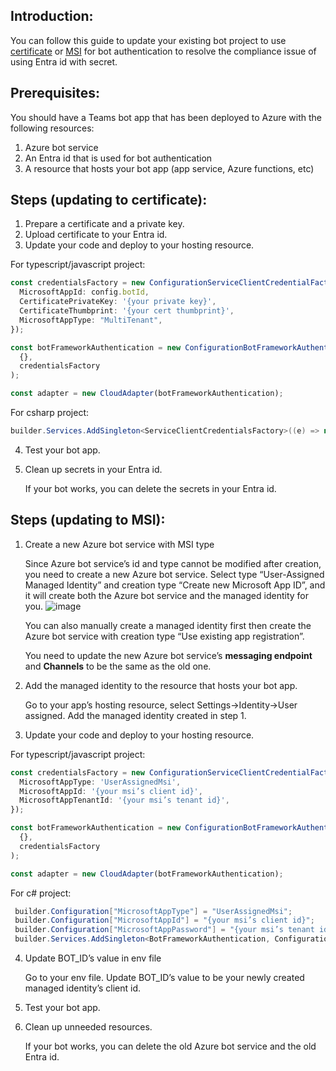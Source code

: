 ## Introduction:
You can follow this guide to update your existing bot project to use [certificate](#steps-updating-to-certificate) or [MSI](#steps-updating-to-msi) for bot authentication to resolve the compliance issue of using Entra id with secret.

## Prerequisites:

You should have a Teams bot app that has been deployed to Azure with the following resources:
1.	Azure bot service
2.	An Entra id that is used for bot authentication
3.	A resource that hosts your bot app (app service, Azure functions, etc)


## Steps (updating to certificate):
1. Prepare a certificate and a private key.
2. Upload certificate to your Entra id.
3. Update your code and deploy to your hosting resource.

For typescript/javascript project:
```ts
const credentialsFactory = new ConfigurationServiceClientCredentialFactory({
  MicrosoftAppId: config.botId,
  CertificatePrivateKey: '{your private key}',
  CertificateThumbprint: '{your cert thumbprint}',
  MicrosoftAppType: "MultiTenant",
});

const botFrameworkAuthentication = new ConfigurationBotFrameworkAuthentication(
  {},
  credentialsFactory
);

const adapter = new CloudAdapter(botFrameworkAuthentication);
```
For csharp project:
```csharp
builder.Services.AddSingleton<ServiceClientCredentialsFactory>((e) => new CertificateServiceClientCredentialsFactory("{your certificate}", "{your entra id}"));
```
4.	Test your bot app.
5.	Clean up secrets in your Entra id. 

    If your bot works, you can delete the secrets in your Entra id.
## Steps (updating to MSI):
1.	Create a new Azure bot service with MSI type

    Since Azure bot service’s id and type cannot be modified after creation, you need to create a new Azure bot service. Select type “User-Assigned Managed Identity” and creation type “Create new Microsoft App ID”, and it will create both the Azure bot service and the managed identity for you.
![image](https://github.com/OfficeDev/teams-toolkit/assets/25220706/4dc2073f-93f9-4d7b-9721-6903c7463056)
    
    You can also manually create a managed identity first then create the Azure bot service with creation type “Use existing app registration”.

    You need to update the new Azure bot service’s **messaging endpoint** and **Channels** to be the same as the old one.

2.	Add the managed identity to the resource that hosts your bot app.

    Go to your app’s hosting resource, select Settings->Identity->User assigned. Add the managed identity created in step 1.
 

3.	Update your code and deploy to your hosting resource.

For typescript/javascript project:
```typescript
const credentialsFactory = new ConfigurationServiceClientCredentialFactory({
  MicrosoftAppType: 'UserAssignedMsi',
  MicrosoftAppId: '{your msi’s client id}',
  MicrosoftAppTenantId: '{your msi’s tenant id}',
});

const botFrameworkAuthentication = new ConfigurationBotFrameworkAuthentication(
  {},
  credentialsFactory
);

const adapter = new CloudAdapter(botFrameworkAuthentication);
```
For c# project:
```csharp
 builder.Configuration["MicrosoftAppType"] = "UserAssignedMsi";
 builder.Configuration["MicrosoftAppId"] = "{your msi’s client id}";
 builder.Configuration["MicrosoftAppPassword"] = "{your msi’s tenant id}";
 builder.Services.AddSingleton<BotFrameworkAuthentication, ConfigurationBotFrameworkAuthentication>();
```

4.	Update BOT_ID’s value in env file

    Go to your env file. Update BOT_ID’s value to be your newly created managed identity’s client id.

5.	Test your bot app.
6.	Clean up unneeded resources. 

    If your bot works, you can delete the old Azure bot service and the old Entra id.
